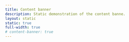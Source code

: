 ```yaml
---
title: Content banner
description: Static demonstration of the content banne.
layout: static
static: true
full-width: true
# content-banner: true
---
```


